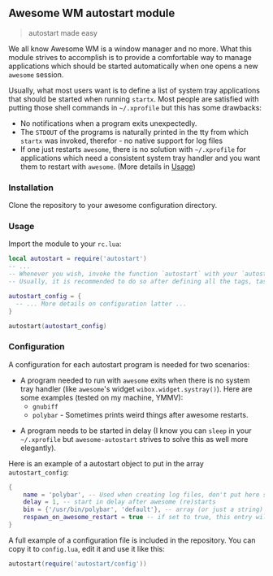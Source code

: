 ## Awesome WM autostart module

> autostart made easy

We all know Awesome WM is a window manager and no more. What this module strives to accomplish is to provide a comfortable way to manage applications which should be started automatically when one opens a new `awesome` session.

Usually, what most users want is to define a list of system tray applications that should be started when running `startx`. Most people are satisfied with putting those shell commands in `~/.xprofile` but this has some drawbacks:

- No notifications when a program exits unexpectedly.
- The `STDOUT` of the programs is naturally printed in the tty from which `startx` was invoked, therefor - no native support for log files
- If one just restarts `awesome`, there is no solution with `~/.xprofile` for applications which need a consistent system tray handler and you want them to restart with `awesome`. (More details in [Usage](#Usage))

### Installation

Clone the repository to your awesome configuration directory.

### Usage

Import the module to your `rc.lua`:

```lua
local autostart = require('autostart')
-- ...
-- Whenever you wish, invoke the function `autostart` with your `autostart_config` object.
-- Usually, it is recommended to do so after defining all the tags, tasklist and widgets in `rc.lua`.

autostart_config = {
  -- ... More details on configuration latter ...
}

autostart(autostart_config)
```

### Configuration

A configuration for each autostart program is needed for two scenarios:

- A program needed to run with `awesome` exits when there is no system tray handler (like `awesome`'s widget `wibox.widget.systray()`). Here are some examples (tested on my machine, YMMV):
  * `gnubiff`
  * `polybar` - Sometimes prints weird things after awesome restarts.
* A program needs to be started in delay (I know you can `sleep` in your `~/.xprofile` but `awesome-autostart` strives to solve this as well more elegantly).

Here is an example of a autostart object to put in the array `autostart_config`:
```lua
{
	name = 'polybar', -- Used when creating log files, don't put here spaces or other special characters
	delay = 1, -- start in delay after awesome (re)starts
	bin = {'/usr/bin/polybar', 'default'}, -- array (or just a string) of a command and it's arguments to run for this autostart entry
	respawn_on_awesome_restart = true -- if set to true, this entry will be started with `awesome`'s restarts
}
```
A full example of a configuration file is included in the repository. You can copy it to `config.lua`, edit it and use it like this:

```lua
autostart(require('autostart/config'))
```
